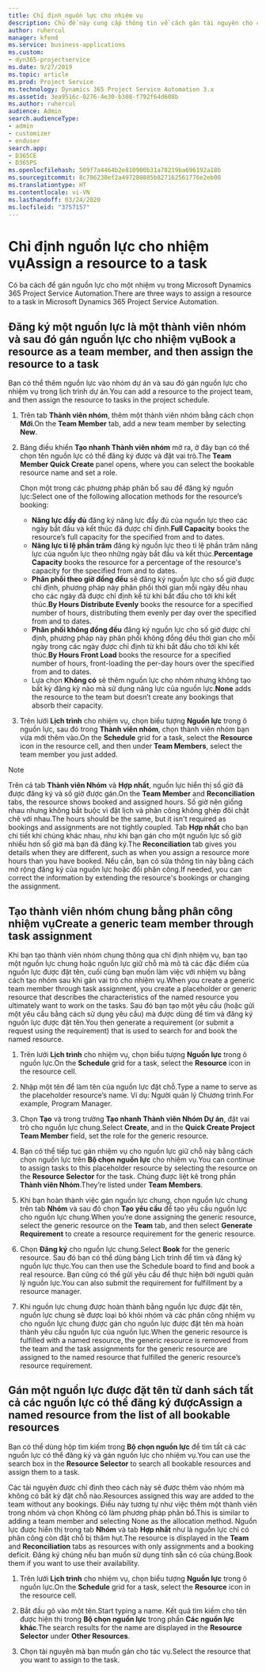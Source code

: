 ```yaml
---
title: Chỉ định nguồn lực cho nhiệm vụ
description: Chủ đề này cung cấp thông tin về cách gán tài nguyên cho công việc.
author: ruhercul
manager: kfend
ms.service: business-applications
ms.custom:
- dyn365-projectservice
ms.date: 9/27/2019
ms.topic: article
ms.prod: Project Service
ms.technology: Dynamics 365 Project Service Automation 3.x
ms.assetid: 3ea9516c-0276-4e30-b308-f792f64d608b
ms.author: ruhercul
audience: Admin
search.audienceType:
- admin
- customizer
- enduser
search.app:
- D365CE
- D365PS
ms.openlocfilehash: 509f7a4464b2e810900b31a78219ba696192a18b
ms.sourcegitcommit: 8c786230ef2a497280885b827162561776e2eb00
ms.translationtype: HT
ms.contentlocale: vi-VN
ms.lasthandoff: 03/24/2020
ms.locfileid: "3757157"
---
```

# <a name="assign-a-resource-to-a-task"></a><span data-ttu-id="d0287-103">Chỉ định nguồn lực cho nhiệm vụ</span><span class="sxs-lookup"><span data-stu-id="d0287-103">Assign a resource to a task</span></span>

<span data-ttu-id="d0287-104">Có ba cách để gán nguồn lực cho một nhiệm vụ trong Microsoft Dynamics 365 Project Service Automation.</span><span class="sxs-lookup"><span data-stu-id="d0287-104">There are three ways to assign a resource to a task in Microsoft Dynamics 365 Project Service Automation.</span></span>

## <a name="book-a-resource-as-a-team-member-and-then-assign-the-resource-to-a-task"></a><span data-ttu-id="d0287-105">Đăng ký một nguồn lực là một thành viên nhóm và sau đó gán nguồn lực cho nhiệm vụ</span><span class="sxs-lookup"><span data-stu-id="d0287-105">Book a resource as a team member, and then assign the resource to a task</span></span>

<span data-ttu-id="d0287-106">Bạn có thể thêm nguồn lực vào nhóm dự án và sau đó gán nguồn lực cho nhiệm vụ trong lịch trình dự án.</span><span class="sxs-lookup"><span data-stu-id="d0287-106">You can add a resource to the project team, and then assign the resource to tasks in the project schedule.</span></span>

1. <span data-ttu-id="d0287-107">Trên tab **Thành viên nhóm**, thêm một thành viên nhóm bằng cách chọn **Mới**.</span><span class="sxs-lookup"><span data-stu-id="d0287-107">On the **Team Member** tab, add a new team member by selecting **New**.</span></span> 

2. <span data-ttu-id="d0287-108">Bảng điều khiển **Tạo nhanh Thành viên nhóm** mở ra, ở đây bạn có thể chọn tên nguồn lực có thể đăng ký được và đặt vai trò.</span><span class="sxs-lookup"><span data-stu-id="d0287-108">The **Team Member Quick Create** panel opens, where you can select the bookable resource name and set a role.</span></span> 

    <span data-ttu-id="d0287-109">Chọn một trong các phương pháp phân bổ sau để đăng ký nguồn lực:</span><span class="sxs-lookup"><span data-stu-id="d0287-109">Select one of the following allocation methods for the resource’s booking:</span></span>

    - <span data-ttu-id="d0287-110">**Năng lực đầy đủ** đăng ký năng lực đầy đủ của nguồn lực theo các ngày bắt đầu và kết thúc đã được chỉ định.</span><span class="sxs-lookup"><span data-stu-id="d0287-110">**Full Capacity** books the resource’s full capacity for the specified from and to dates.</span></span>
    - <span data-ttu-id="d0287-111">**Năng lực tỉ lệ phần trăm** đăng ký nguồn lực theo tỉ lệ phần trăm năng lực của nguồn lực theo những ngày bắt đầu và kết thúc.</span><span class="sxs-lookup"><span data-stu-id="d0287-111">**Percentage Capacity** books the resource for a percentage of the resource's capacity for the specified from and to dates.</span></span>
    - <span data-ttu-id="d0287-112">**Phân phối theo giờ đồng đều** sẽ đăng ký nguồn lực cho số giờ được chỉ định, phương pháp này phân phối thời gian mỗi ngày đều nhau cho các ngày đã được chỉ định kể từ khi bắt đầu cho tới khi kết thúc.</span><span class="sxs-lookup"><span data-stu-id="d0287-112">**By Hours Distribute Evenly** books the resource for a specified number of hours, distributing them evenly per day over the specified from and to dates.</span></span>
    - <span data-ttu-id="d0287-113">**Phân phối không đồng đều** đăng ký nguồn lực cho số giờ được chỉ định, phương pháp này phân phối không đồng đều thời gian cho mỗi ngày trong các ngày được chỉ định từ khi bắt đầu cho tới khi kết thúc.</span><span class="sxs-lookup"><span data-stu-id="d0287-113">**By Hours Front Load** books the resource for a specified number of hours, front-loading the per-day hours over the specified from and to dates.</span></span>
    - <span data-ttu-id="d0287-114">Lựa chọn **Không có** sẽ thêm nguồn lực cho nhóm nhưng không tạo bất kỳ đăng kỳ nào mà sử dụng năng lực của nguồn lực.</span><span class="sxs-lookup"><span data-stu-id="d0287-114">**None** adds the resource to the team but doesn’t create any bookings that absorb their capacity.</span></span>

3. <span data-ttu-id="d0287-115">Trên lưới **Lịch trình** cho nhiệm vụ, chọn biểu tượng **Nguồn lực** trong ô nguồn lực, sau đó trong **Thành viên nhóm**, chọn thành viên nhóm bạn vừa mới thêm vào.</span><span class="sxs-lookup"><span data-stu-id="d0287-115">On the **Schedule** grid for a task, select the **Resource** icon in the resource cell, and then under **Team Members**, select the team member you just added.</span></span> 

> [!NOTE]
> <span data-ttu-id="d0287-116">Trên cả tab **Thành viên Nhóm** và **Hợp nhất**, nguồn lực hiển thị số giờ đã được đăng ký và số giờ được gán.</span><span class="sxs-lookup"><span data-stu-id="d0287-116">On the **Team Member** and **Reconciliation** tabs, the resource shows booked and assigned hours.</span></span> <span data-ttu-id="d0287-117">Số giờ nên giống nhau nhưng không bắt buộc vì đặt lịch và phân công không ghép đôi chặt chẽ với nhau.</span><span class="sxs-lookup"><span data-stu-id="d0287-117">The hours should be the same, but it isn't required as bookings and assignments are not tightly coupled.</span></span> <span data-ttu-id="d0287-118">Tab **Hợp nhất** cho bạn chi tiết khi chúng khác nhau, như khi bạn gán cho một nguồn lực số giờ nhiều hơn số giờ mà bạn đã đăng ký.</span><span class="sxs-lookup"><span data-stu-id="d0287-118">The **Reconciliation** tab gives you details when they are different, such as when you assign a resource more hours than you have booked.</span></span> <span data-ttu-id="d0287-119">Nếu cần, bạn có sửa thông tin này bằng cách mở rộng đăng ký của nguồn lực hoặc đổi phân công.</span><span class="sxs-lookup"><span data-stu-id="d0287-119">If needed, you can correct the information by extending the resource's bookings or changing the assignment.</span></span>

## <a name="create-a-generic-team-member-through-task-assignment"></a><span data-ttu-id="d0287-120">Tạo thành viên nhóm chung bằng phân công nhiệm vụ</span><span class="sxs-lookup"><span data-stu-id="d0287-120">Create a generic team member through task assignment</span></span>

<span data-ttu-id="d0287-121">Khi bạn tạo thành viên nhóm chung thông qua chỉ định nhiệm vụ, bạn tạo một nguồn lực chung hoặc nguồn lực giữ chỗ mà mô tả các đặc điểm của nguồn lực được đặt tên, cuối cùng bạn muốn làm việc với nhiệm vụ bằng cách tạo nhóm sau khi gán vai trò cho nhiệm vụ.</span><span class="sxs-lookup"><span data-stu-id="d0287-121">When you create a generic team member through task assignment, you create a placeholder or generic resource that describes the characteristics of the named resource you ultimately want to work on the tasks.</span></span> <span data-ttu-id="d0287-122">Sau đó bạn tạo một yêu cầu (hoặc gửi một yêu cầu bằng cách sử dụng yêu cầu) mà được dùng để tìm và đăng ký nguồn lực được đặt tên.</span><span class="sxs-lookup"><span data-stu-id="d0287-122">You then generate a requirement (or submit a request using the requirement) that is used to search for and book the named resource.</span></span>

1. <span data-ttu-id="d0287-123">Trên lưới **Lịch trình** cho nhiệm vụ, chọn biểu tượng **Nguồn lực** trong ô nguồn lực.</span><span class="sxs-lookup"><span data-stu-id="d0287-123">On the **Schedule** grid for a task, select the **Resource** icon in the resource cell.</span></span>

2. <span data-ttu-id="d0287-124">Nhập một tên để làm tên của nguồn lực đặt chỗ.</span><span class="sxs-lookup"><span data-stu-id="d0287-124">Type a name to serve as the placeholder resource’s name.</span></span> <span data-ttu-id="d0287-125">Ví dụ: Người quản lý Chương trình.</span><span class="sxs-lookup"><span data-stu-id="d0287-125">For example, Program Manager.</span></span>

3. <span data-ttu-id="d0287-126">Chọn **Tạo** và trong trường **Tạo nhanh Thành viên Nhóm Dự án**, đặt vai trò cho nguồn lực chung.</span><span class="sxs-lookup"><span data-stu-id="d0287-126">Select **Create**, and in the **Quick Create Project Team Member** field, set the role for the generic resource.</span></span>

4. <span data-ttu-id="d0287-127">Bạn có thể tiếp tục gán nhiệm vụ cho nguồn lực giữ chỗ này bằng cách chọn nguồn lực trên **Bộ chọn nguồn lực** cho nhiệm vụ.</span><span class="sxs-lookup"><span data-stu-id="d0287-127">You can continue to assign tasks to this placeholder resource by selecting the resource on the **Resource Selector** for the task.</span></span> <span data-ttu-id="d0287-128">Chúng được liệt kê trong phần **Thành viên Nhóm**.</span><span class="sxs-lookup"><span data-stu-id="d0287-128">They’re listed under **Team Members**.</span></span>

5. <span data-ttu-id="d0287-129">Khi bạn hoàn thành việc gán nguồn lực chung, chọn nguồn lực chung trên tab **Nhóm** và sau đó chọn **Tạo yêu cầu** để tạo yêu cầu nguồn lực cho nguồn lực chung.</span><span class="sxs-lookup"><span data-stu-id="d0287-129">When you’re done assigning the generic resource, select the generic resource on the **Team** tab, and then select **Generate Requirement** to create a resource requirement for the generic resource.</span></span>

6. <span data-ttu-id="d0287-130">Chọn **Đăng ký** cho nguồn lực chung.</span><span class="sxs-lookup"><span data-stu-id="d0287-130">Select **Book** for the generic resource.</span></span> <span data-ttu-id="d0287-131">Sau đó bạn có thể dùng bảng Lịch trình để tìm và đăng ký nguồn lực thực.</span><span class="sxs-lookup"><span data-stu-id="d0287-131">You can then use the Schedule board to find and book a real resource.</span></span> <span data-ttu-id="d0287-132">Bạn cũng có thể gửi yêu cầu để thực hiện bởi người quản lý nguồn lực.</span><span class="sxs-lookup"><span data-stu-id="d0287-132">You can also submit the requirement for fulfillment by a resource manager.</span></span>

7. <span data-ttu-id="d0287-133">Khi nguồn lực chung được hoàn thành bằng nguồn lực được đặt tên, nguồn lực chung sẽ được loại bỏ khỏi nhóm và các phân công nhiệm vụ cho nguồn lực chung được gán cho nguồn lực được đặt tên mà hoàn thành yêu cầu nguồn lực của nguồn lực.</span><span class="sxs-lookup"><span data-stu-id="d0287-133">When the generic resource is fulfilled with a named resource, the generic resource is removed from the team and the task assignments for the generic resource are assigned to the named resource that fulfilled the generic resource’s resource requirement.</span></span>

## <a name="assign-a-named-resource-from-the-list-of-all-bookable-resources"></a><span data-ttu-id="d0287-134">Gán một nguồn lực được đặt tên từ danh sách tất cả các nguồn lực có thể đăng ký được</span><span class="sxs-lookup"><span data-stu-id="d0287-134">Assign a named resource from the list of all bookable resources</span></span>

<span data-ttu-id="d0287-135">Bạn có thể dùng hộp tìm kiếm trong **Bộ chọn nguồn lực** để tìm tất cả các nguồn lực có thể đăng ký và gán nguồn lực cho nhiệm vụ.</span><span class="sxs-lookup"><span data-stu-id="d0287-135">You can use the search box in the **Resource Selector** to search all bookable resources and assign them to a task.</span></span>

<span data-ttu-id="d0287-136">Các tài nguyên được chỉ định theo cách này sẽ được thêm vào nhóm mà không có bất kỳ đặt chỗ nào.</span><span class="sxs-lookup"><span data-stu-id="d0287-136">Resources assigned this way are added to the team without any bookings.</span></span> <span data-ttu-id="d0287-137">Điều này tương tự như việc thêm một thành viên trong nhóm và chọn Không có làm phương pháp phân bổ.</span><span class="sxs-lookup"><span data-stu-id="d0287-137">This is similar to adding a team member and selecting None as the allocation method.</span></span> <span data-ttu-id="d0287-138">Nguồn lực được hiển thị trong tab **Nhóm** và tab **Hợp nhất** như là nguồn lực chỉ có phân công còn đặt chỗ bị thâm hụt.</span><span class="sxs-lookup"><span data-stu-id="d0287-138">The resource is displayed in the **Team** and **Reconciliation** tabs as resources with only assignments and a booking deficit.</span></span> <span data-ttu-id="d0287-139">Đăng ký chúng nếu bạn muốn sử dụng tính sẵn có của chúng.</span><span class="sxs-lookup"><span data-stu-id="d0287-139">Book them if you want to use their availability.</span></span>

1. <span data-ttu-id="d0287-140">Trên lưới **Lịch trình** cho nhiệm vụ, chọn biểu tượng **Nguồn lực** trong ô nguồn lực.</span><span class="sxs-lookup"><span data-stu-id="d0287-140">On the **Schedule** grid for a task, select the **Resource** icon in the resource cell.</span></span>

2. <span data-ttu-id="d0287-141">Bắt đầu gõ vào một tên.</span><span class="sxs-lookup"><span data-stu-id="d0287-141">Start typing a name.</span></span> <span data-ttu-id="d0287-142">Kết quả tìm kiếm cho tên được hiện thị trong **Bộ chọn nguồn lực** trong phần **Các nguồn lực khác**.</span><span class="sxs-lookup"><span data-stu-id="d0287-142">The search results for the name are displayed in the **Resource Selector** under **Other Resources**.</span></span>

3. <span data-ttu-id="d0287-143">Chọn tài nguyên mà bạn muốn gán cho tác vụ.</span><span class="sxs-lookup"><span data-stu-id="d0287-143">Select the resource that you want to assign to the task.</span></span>

